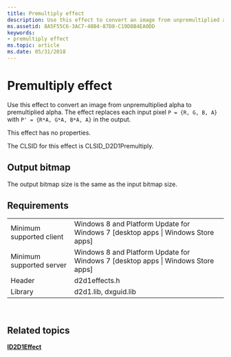 ```yaml
---
title: Premultiply effect
description: Use this effect to convert an image from unpremultiplied alpha to premultiplied alpha.
ms.assetid: 8A5F55C6-3AC7-48B4-87D8-C19D8B4EA0DD
keywords:
- premultiply effect
ms.topic: article
ms.date: 05/31/2018
---
```


# Premultiply effect

Use this effect to convert an image from unpremultiplied alpha to premultiplied alpha. The effect replaces each input pixel `P = {R, G, B, A}` with `P' = {R*A, G*A, B*A, A}` in the output.

This effect has no properties.

The CLSID for this effect is CLSID\_D2D1Premultiply.

## Output bitmap

The output bitmap size is the same as the input bitmap size.

## Requirements



|                          |                                                                                    |
|--------------------------|------------------------------------------------------------------------------------|
| Minimum supported client | Windows 8 and Platform Update for Windows 7 \[desktop apps \| Windows Store apps\] |
| Minimum supported server | Windows 8 and Platform Update for Windows 7 \[desktop apps \| Windows Store apps\] |
| Header                   | d2d1effects.h                                                                      |
| Library                  | d2d1.lib, dxguid.lib                                                               |



 

## Related topics

<dl> <dt>

[**ID2D1Effect**](https://msdn.microsoft.com/library/Hh404566(v=VS.85).aspx)
</dt> </dl>

 

 




